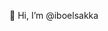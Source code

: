 👋 Hi, I’m @iboelsakka

<!---
iboelsakka/iboelsakka is a ✨ special ✨ repository because its `README.md` (this file) appears on your GitHub profile.
You can click the Preview link to take a look at your changes.
--->
